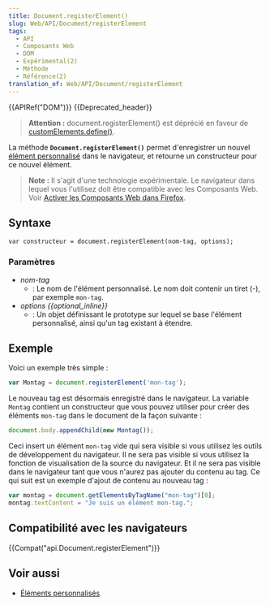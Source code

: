 ```yaml
---
title: Document.registerElement()
slug: Web/API/Document/registerElement
tags:
  - API
  - Composants Web
  - DOM
  - Expérimental(2)
  - Méthode
  - Référence(2)
translation_of: Web/API/Document/registerElement
---
```

{{APIRef("DOM")}} {{Deprecated_header}}

> **Attention :** document.registerElement() est déprécié en faveur de [customElements.define()](/fr/docs/Web/API/CustomElementRegistry/define).

La méthode **`Document.registerElement()`** permet d'enregistrer un nouvel [élément personnalisé](/fr/docs/Web/Web_Components/Custom_Elements) dans le navigateur, et retourne un constructeur pour ce nouvel élément.

> **Note :** Il s'agit d'une technologie expérimentale. Le navigateur dans lequel vous l'utilisez doit être compatible avec les Composants Web. Voir [Activer les Composants Web dans Firefox](/fr/docs/Web/Web_Components#Activer_les_Web_Components_dans_Firefox).

## Syntaxe

    var constructeur = document.registerElement(nom-tag, options);

### Paramètres

- _nom-tag_
  - : Le nom de l'élément personnalisé. Le nom doit contenir un tiret (-), par exemple `mon-tag`.
- _options {{optional_inline}}_
  - : Un objet définissant le prototype sur lequel se base l'élément personnalisé, ainsi qu'un tag existant à étendre.

## Exemple

Voici un exemple très simple :

```js
var Montag = document.registerElement('mon-tag');
```

Le nouveau tag est désormais enregistré dans le navigateur. La variable `Montag` contient un constructeur que vous pouvez utiliser pour créer des éléments `mon-tag` dans le document de la façon suivante :

```js
document.body.appendChild(new Montag());
```

Ceci insert un élément `mon-tag` vide qui sera visible si vous utilisez les outils de développement du navigateur. Il ne sera pas visible si vous utilisez la fonction de visualisation de la source du navigateur. Et il ne sera pas visible dans le navigateur tant que vous n'aurez pas ajouter du contenu au tag. Ce qui suit est un exemple d'ajout de contenu au nouveau tag :

```js
var montag = document.getElementsByTagName("mon-tag")[0];
montag.textContent = "Je suis un élément mon-tag.";
```

## Compatibilité avec les navigateurs

{{Compat("api.Document.registerElement")}}

## Voir aussi

- [Éléments personnalisés](/fr/docs/Web/Web_Components/Custom_Elements)
